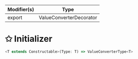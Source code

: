 | Modifier(s)                            | Type                     |
|----------------------------------------|--------------------------|
| export | ValueConverterDecorator |

# &#10025; Initializer

```ts
<T extends Constructable>(Type: T) => ValueConverterType<T>
```
